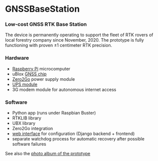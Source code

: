 # GNSSBaseStation

### Low-cost GNSS RTK Base Station
The device is permanently operating to support the fleet of RTK rovers of local forestry company since November, 2020. The prototype is fully functioning with proven ±1 centimeter RTK precision.

### Hardware
- [Raspberry Pi] microcomputer
- uBlox [GNSS chip]
- [Zero2Go] power supply module
- [UPS module]
- 3G modem module for autonomous internet access

### Software
- Python app (runs under Raspbian Buster)
- RTKLIB library
- UBX library
- Zero2Go integration
- [web interface] for configuration (Django backend + frontend)
- separate watchdog process for automatic recovery after possible software failures

See also the [photo album of the prototype](https://photos.app.goo.gl/sFVDawy2RFc2KMGJ9)

[Raspberry Pi]: https://www.raspberrypi.org/products/raspberry-pi-3-model-b "Famous single-board microcomputer for prototyping"
[GNSS chip]: https://www.u-blox.com/en/product/zed-f9p-module "uBlox ZED-F9P GNSS module"
[Zero2Go]: http://www.uugear.com/product/zero2go "Power supply module for Raspberry Pi"
[UPS module]: https://img.joomcdn.net/ca7776a690a82edaaa1614e4d83237471649e7e2_original.jpeg "Backup Li-ion battery + voltage converter"
[web interface]: https://drive.google.com/file/d/1GasgsTXRUagl4gKymb2i66jQ8qQs3EHE/view?usp=sharing "Screenshot of the web-based configuration UI"
